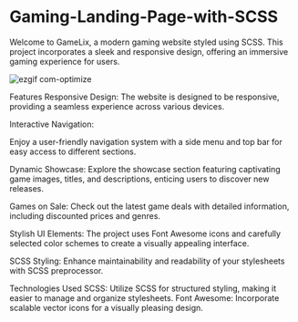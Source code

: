 # Gaming-Landing-Page-with-SCSS

Welcome to GameLix, a modern gaming website styled using SCSS. This project incorporates a sleek and responsive design, offering an immersive gaming experience for users.

![ezgif com-optimize](https://github.com/tubayapa/Gaming-Landing-Page-with-SCSS/assets/147662888/091fc7fa-ae5f-45e5-8fb6-61ab7e8ce353)

Features
Responsive Design: 
The website is designed to be responsive, providing a seamless experience across various devices.

Interactive Navigation: 

Enjoy a user-friendly navigation system with a side menu and top bar for easy access to different sections.

Dynamic Showcase: 
Explore the showcase section featuring captivating game images, titles, and descriptions, enticing users to discover new releases.

Games on Sale: 
Check out the latest game deals with detailed information, including discounted prices and genres.

Stylish UI Elements: The project uses Font Awesome icons and carefully selected color schemes to create a visually appealing interface.

SCSS Styling: Enhance maintainability and readability of your stylesheets with SCSS preprocessor.

Technologies Used
SCSS: Utilize SCSS for structured styling, making it easier to manage and organize stylesheets.
Font Awesome: Incorporate scalable vector icons for a visually pleasing design.
